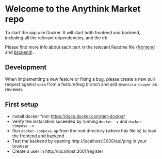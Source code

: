 # Welcome to the Anythink Market repo

To start the app use Docker. It will start both frontend and backend, including all the relevant dependencies, and the db.

Please find more info about each part in the relevant Readme file ([frontend](frontend/readme.md) and [backend](backend/README.md)).

## Development

When implementing a new feature or fixing a bug, please create a new pull request against `main` from a feature/bug branch and add `@vanessa-cooper` as reviewer.

## First setup
* Install docker from https://docs.docker.com/get-docker/
* Verify the installation suceeded by running `docker -v` and `docker-compose -v`
* Run `docker-compose-up` from the root directory (where this file is) to load the frontend and backend
* Test the backend by opening http://localhost:3000/api/ping in your browser
* Create a user in http://localhost:3001/register

